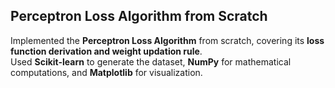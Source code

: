 ## Perceptron Loss Algorithm from Scratch

Implemented the **Perceptron Loss Algorithm** from scratch, covering its **loss function derivation and weight updation rule**.  
Used **Scikit-learn** to generate the dataset, **NumPy** for mathematical computations, and **Matplotlib** for visualization.
